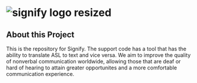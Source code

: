 
# ![signify logo resized](https://github.com/Tristkick1234/Signify/assets/40550566/85b584d8-0b3d-4648-9315-6a157a00ef3e)


## About this Project
This is the repository for Signify. The support code has a tool that has the ability to translate ASL to text and vice versa. We aim to improve the quality of nonverbal communication worldwide, allowing those that are deaf or hard of hearing to attain greater opportunites and a more comfortable communication experience.





